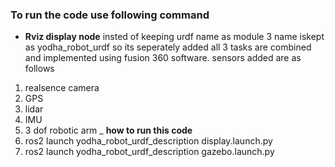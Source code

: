 
### To run the code use following command
- **Rviz display node**
insted of keeping urdf name as module 3 name iskept as yodha_robot_urdf so its seperately added
all 3 tasks are combined and implemented using fusion 360 software.
sensors added are as follows
1) realsence camera
2) GPS
3) lidar
4) IMU
5) 3 dof robotic arm
_ **how to run this code**
1) ros2 launch yodha_robot_urdf_description display.launch.py
2) ros2 launch yodha_robot_urdf_description gazebo.launch.py 

